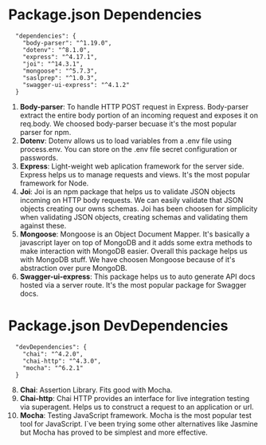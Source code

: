 # Package.json Dependencies
```
  "dependencies": {
    "body-parser": "^1.19.0",
    "dotenv": "^8.1.0",
    "express": "^4.17.1",
    "joi": "^14.3.1",
    "mongoose": "^5.7.3",
    "saslprep": "^1.0.3",
    "swagger-ui-express": "^4.1.2"
  }
```

1. **Body-parser**: To handle HTTP POST request in Express. Body-parser extract the entire body portion of an incoming request and exposes it on req.body. We choosed body-parser becuase it's the most popular parser for npm.
2. **Dotenv**: Dotenv allows us to load variables from a .env file using process.env. You can store on the .env file secret configuration or passwords.
3. **Express**: Light-weight web aplication framework for the server side. Express helps us to manage requests and views. It's the most popular framework for Node.
4. **Joi**: Joi is an npm package that helps us to validate JSON objects incoming on HTTP body requests. We can easily validate that JSON objects creating our owns schemas.
Joi has been choosen for simplicity when validating JSON objects, creating schemas and validating them against these.
5. **Mongoose**: Mongoose is an Object Document Mapper. It's basically a javascript layer on top of MongoDB and it adds some extra methods to make interaction with MongoDB
easier. Overall this package helps us with MongoDB stuff. We have choosen Mongoose because of it's abstraction over pure MongoDB.
7. **Swagger-ui-express**: This package helps us to auto generate API docs hosted via a server route. It's the most popular package for Swagger docs.

# Package.json DevDependencies
```
  "devDependencies": {
    "chai": "^4.2.0",
    "chai-http": "^4.3.0",
    "mocha": "^6.2.1"
  }
  ```
8. **Chai**: Assertion Library. Fits good with Mocha.
9. **Chai-http**: Chai HTTP provides an interface for live integration testing via superagent. Helps us to construct a request to an application or url.
10. **Mocha**: Testing JavaScript framework. Mocha is the most popular test tool for JavaScript. I`ve been trying some other alternatives like Jasmine but Mocha has proved to be simplest and more effective.
